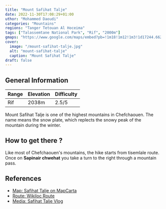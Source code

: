 ```yaml
---
title: "Mount Safihat Talje"
date: 2022-11-30T17:08:29+01:00
uthor: "Mohammed Daoudi"
categories: "Mountains"
regions: "Tanger Tetouan Al Hoceima"
tags: ["Talassemtane National Park", "Rif", "2000m"]
gmaps: "https://www.google.com/maps/embed?pb=!1m18!1m12!1m3!1d17244.662779226015!2d-5.220815734828503!3d35.1765541783431!2m3!1f0!2f0!3f0!3m2!1i1024!2i768!4f13.1!3m3!1m2!1s0xd0b29df7adcd4cf%3A0xf37348a18c91f10b!2z2YLZhdipINis2KjZhCDYtdmB2YrYrdipINin2YTYq9mE2Kw!5e1!3m2!1sen!2sma!4v1669824575413!5m2!1sen!2sma"
cover:
  image: "/mount-safihat-talje.jpg"
  alt: "mount-safihat-talje"
  caption: "Mount Safihat Talje"
draft: false
---
```


## General Information

| Range | Elevation | Difficulty |
| ---   | ---       | ---        |
| Rif   | 2038m     | 2.5/5      |

Mount Safihat Talje is one of the highest mountains in Chefchaouen. The name means the snow plate, which replects the snowy peak of the mountain during the winter.

## How to get there ?
Like most of Chefchaouen's mountains, the hike starts from tisemlale route. Once on **Sapinair chwehat** you take a turn to the right through a mountain pass.

## References
- [Map: Safihat Talje on MapCarta](https://mapcarta.com/fr/N8832172917)
- [Route: Wikiloc Route](https://www.wikiloc.com/hiking-trails/azilane-sfihate-talje-tissouka-chefchaouen-62223416)
- [Media: Safihat Talje Vlog](https://www.youtube.com/watch?v=3ysXtbBvCi4)
